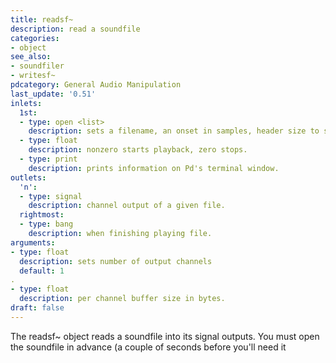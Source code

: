 ```yaml
---
title: readsf~
description: read a soundfile
categories:
- object
see_also:
- soundfiler
- writesf~
pdcategory: General Audio Manipulation
last_update: '0.51'
inlets:
  1st:
  - type: open <list>
    description: sets a filename, an onset in samples, header size to skip, number of channels, bytes per sample, and endianness.
  - type: float
    description: nonzero starts playback, zero stops.
  - type: print
    description: prints information on Pd's terminal window.
outlets:
  'n':
  - type: signal
    description: channel output of a given file.
  rightmost:
  - type: bang
    description: when finishing playing file.
arguments:
- type: float
  description: sets number of output channels 
  default: 1
.
- type: float
  description: per channel buffer size in bytes.
draft: false
---
```

The readsf~ object reads a soundfile into its signal outputs. You must open the soundfile in advance (a couple of seconds before you'll need it